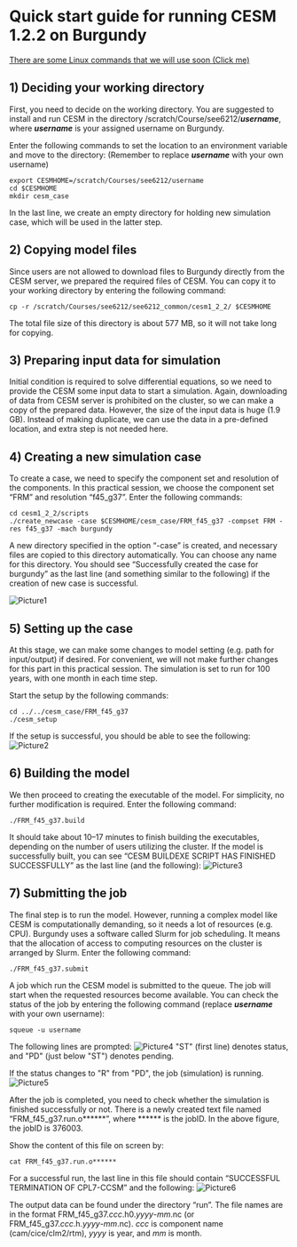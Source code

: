# Quick start guide for running CESM 1.2.2 on Burgundy

[There are some Linux commands that we will use soon (Click me)](command.md)


## 1)	Deciding your working directory
First, you need to decide on the working directory. You are suggested to install and run CESM in the directory /scratch/Course/see6212/**_username_**, where **_username_** is your assigned username on Burgundy.

Enter the following commands to set the location to an environment variable and move to the directory:
(Remember to replace **_username_** with your own username)
```
export CESMHOME=/scratch/Courses/see6212/username
cd $CESMHOME
mkdir cesm_case
```
In the last line, we create an empty directory for holding new simulation case, which will be used in the latter step.


## 2)	Copying model files
Since users are not allowed to download files to Burgundy directly from the CESM server, we prepared the required files of CESM. You can copy it to your working directory by entering the following command:

```
cp -r /scratch/Courses/see6212/see6212_common/cesm1_2_2/ $CESMHOME
```
The total file size of this directory is about 577 MB, so it will not take long for copying.


## 3)	Preparing input data for simulation
Initial condition is required to solve differential equations, so we need to provide the CESM some input data to start a simulation. Again, downloading of data from CESM server is prohibited on the cluster, so we can make a copy of the prepared data. However, the size of the input data is huge (1.9 GB). Instead of making duplicate, we can use the data in a pre-defined location, and extra step is not needed here.


## 4)	Creating a new simulation case
To create a case, we need to specify the component set and resolution of the components. In this practical session, we choose the component set “FRM” and resolution “f45_g37”.
Enter the following commands:
```
cd cesm1_2_2/scripts
./create_newcase -case $CESMHOME/cesm_case/FRM_f45_g37 -compset FRM -res f45_g37 -mach burgundy
```
A new directory specified in the option “-case” is created, and necessary files are copied to this directory automatically. You can choose any name for this directory. You should see “Successfully created the case for burgundy” as the last line (and something similar to the following) if the creation of new case is successful.

![Picture1](https://user-images.githubusercontent.com/107025929/227130130-31abf9cb-d305-4369-86b0-9639899e4293.png)


## 5)	Setting up the case
At this stage, we can make some changes to model setting (e.g. path for input/output) if desired. For convenient, we will not make further changes for this part in this practical session. The simulation is set to run for 100 years, with one month in each time step.

Start the setup by the following commands:
```
cd ../../cesm_case/FRM_f45_g37
./cesm_setup
```

If the setup is successful, you should be able to see the following:
![Picture2](https://user-images.githubusercontent.com/107025929/227130782-b58e6a78-3577-41de-b22b-7d745b2657f7.png)


## 6)	Building the model
We then proceed to creating the executable of the model. For simplicity, no further modification is required.
Enter the following command:
```
./FRM_f45_g37.build
```
It should take about 10–17 minutes to finish building the executables, depending on the number of users utilizing the cluster. If the model is successfully built, you can see “CESM BUILDEXE SCRIPT HAS FINISHED SUCCESSFULLY” as the last line (and the following):
![Picture3](https://user-images.githubusercontent.com/107025929/227130927-53b93112-1a5e-4225-a041-28e7cc0270a3.png)


## 7)	Submitting the job
The final step is to run the model. However, running a complex model like CESM is computationally demanding, so it needs a lot of resources (e.g. CPU). Burgundy uses a software called Slurm for job scheduling. It means that the allocation of access to computing resources on the cluster is arranged by Slurm.
Enter the following command:
```
./FRM_f45_g37.submit
```
A job which run the CESM model is submitted to the queue. The job will start when the requested resources become available. You can check the status of the job by entering the following command (replace **_username_** with your own username):
```
squeue -u username
```

The following lines are prompted:
![Picture4](https://user-images.githubusercontent.com/107025929/227131164-7da54bb9-e079-4971-a000-bf1a018b3822.png)
"ST" (first line) denotes status, and "PD" (just below "ST") denotes pending.

If the status changes to "R" from "PD", the job (simulation) is running.
![Picture5](https://user-images.githubusercontent.com/107025929/227131374-bd3afe4a-6d8e-4d81-aaf3-7d37387e6c3b.png)

After the job is completed, you need to check whether the simulation is finished successfully or not. There is a newly created text file named “FRM_f45_g37.run.o******”, where ****** is the jobID.
In the above figure, the jobID is 376003.

Show the content of this file on screen by:
```
cat FRM_f45_g37.run.o******
```

For a successful run, the last line in this file should contain “SUCCESSFUL TERMINATION OF CPL7-CCSM” and the following:
![Picture6](https://user-images.githubusercontent.com/107025929/227132393-294614cf-a45c-4178-96fd-f055ebe43b7d.PNG)

The output data can be found under the directory “run”. The file names are in the format FRM_f45_g37.*ccc*.h0.*yyyy*-*mm*.nc (or FRM_f45_g37.*ccc*.h.*yyyy*-*mm*.nc). *ccc* is component name (cam/cice/clm2/rtm), *yyyy* is year, and *mm* is month.


